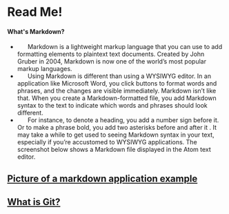 # **Read Me!**
#### What's Markdown?

* &#160;&#160;&#160;&#160;&#160;&#160;Markdown is a lightweight markup language that you can use to add formatting elements to plaintext text documents. Created by John Gruber in 2004, Markdown is now one of the world’s most popular markup languages.
* &#160;&#160;&#160;&#160;&#160;&#160;Using Markdown is different than using a WYSIWYG editor. In an application like Microsoft Word, you click buttons to format words and phrases, and the changes are visible immediately. Markdown isn’t like that. When you create a Markdown-formatted file, you add Markdown syntax to the text to indicate which words and phrases should look different.
* &#160;&#160;&#160;&#160;&#160;&#160;For instance, to denote a heading, you add a number sign before it. Or to make a phrase bold, you add two asterisks before and after it . It may take a while to get used to seeing Markdown syntax in your text, especially if you’re accustomed to WYSIWYG applications. The screenshot below shows a Markdown file displayed in the Atom text editor.


## [Picture of a markdown application example](https://img2.baidu.com/it/u=3343777370,1708636366&fm=26&fmt=auto&gp=0.jpg)

##  [What is Git?](second.md)
